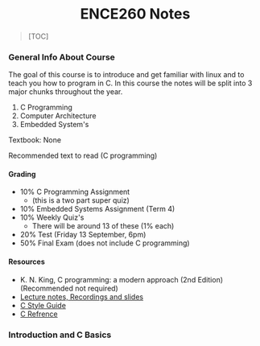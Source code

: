 <center>

# ENCE260 Notes

</center> 

> [TOC]


### General Info About Course

The goal of this course is to introduce and get familiar with linux and to teach you how to program in C. In this course the notes will be split into 3 major chunks throughout the year.

1. C Programming
2. Computer Architecture
3. Embedded System's

Textbook: None

Recommended text to read (C programming)

#### Grading
- 10% C Programming Assignment
  - (this is a two part super quiz)
- 10% Embedded Systems Assignment (Term 4)
- 10% Weekly Quiz's
  - There will be around 13 of these (1% each)
- 20% Test (Friday 13 September, 6pm)
- 50% Final Exam (does not include C programming)

#### Resources
- K. N. King, C programming: a modern approach (2nd Edition) (Recommended not required)
- [Lecture notes, Recordings and slides](https://learn.canterbury.ac.nz/course/view.php?id=9078&section=1)
- [C Style Guide](https://learn.canterbury.ac.nz/mod/resource/view.php?id=1346587)
- [C Refrence](https://en.cppreference.com/w/c)

### Introduction and C Basics

